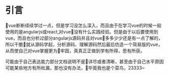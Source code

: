 # 引言

vue断断续续学过一点，但是学习没怎么深入，而且由于在学习vue的时候一般使用的是angularjs或react,对vue没有什么实践经验。但是由于以后要使用到vue，而且也分析过部分angularjs源码并且对vue多多少少还是有一点了解的，所以干脆就从源码学起，分析源码、理解源码然后最后仿造一个简易版的vue，从而使自己对vue掌握更为牢固，真真正正做到学有所得，思有所获。

可能由于自己表达能力部分文档说明不是详尽或者清晰，甚至由于自己水平原因可能某些地方有所纰漏，那也没有办法，毕竟我也是个菜鸟，23333~
